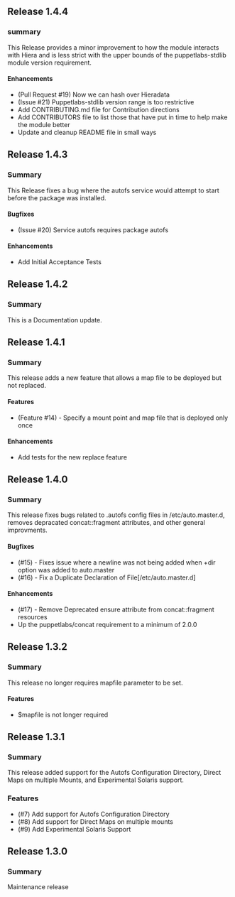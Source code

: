 ## Release 1.4.4
### summary
This Release provides a minor improvement to how the module interacts with Hiera and is less strict with the upper bounds of the puppetlabs-stdlib module version requirement.

#### Enhancements
- (Pull Request #19) Now we can hash over Hieradata
- (Issue #21) Puppetlabs-stdlib version range is too restrictive
- Add CONTRIBUTING.md file for Contribution directions
- Add CONTRIBUTORS file to list those that have put in time to help make the module better
- Update and cleanup README file in small ways

## Release 1.4.3
### Summary
This Release fixes a bug where the autofs service would attempt to start before the package was installed.

#### Bugfixes
- (Issue #20) Service autofs requires package autofs

#### Enhancements
- Add Initial Acceptance Tests

## Release 1.4.2
### Summary
This is a Documentation update.

## Release 1.4.1
### Summary
This release adds a new feature that allows a map file to be deployed but not replaced.

#### Features
- (Feature #14) - Specify a mount point and map file that is deployed only once

#### Enhancements
- Add tests for the new replace feature

## Release 1.4.0
### Summary
This release fixes bugs related to .autofs config files in /etc/auto.master.d, removes depracated concat::fragment
attributes, and other general improvments.

#### Bugfixes
- (#15) - Fixes issue where a newline was not being added when +dir option was added to auto.master
- (#16) - Fix a Duplicate Declaration of File[/etc/auto.master.d]

#### Enhancements
- (#17) - Remove Deprecated ensure attribute from concat::fragment resources
- Up the puppetlabs/concat requirement to a minimum of 2.0.0

## Release 1.3.2
### Summary
This release no longer requires mapfile parameter to be set.

#### Features
- $mapfile is not longer required

## Release 1.3.1
### Summary
This release added support for the Autofs Configuration Directory, Direct Maps on multiple Mounts, and Experimental
Solaris support.

### Features
- (#7) Add support for Autofs Configuration Directory
- (#8) Add support for Direct Maps on multiple mounts
- (#9) Add Experimental Solaris Support

## Release 1.3.0
### Summary
Maintenance release
